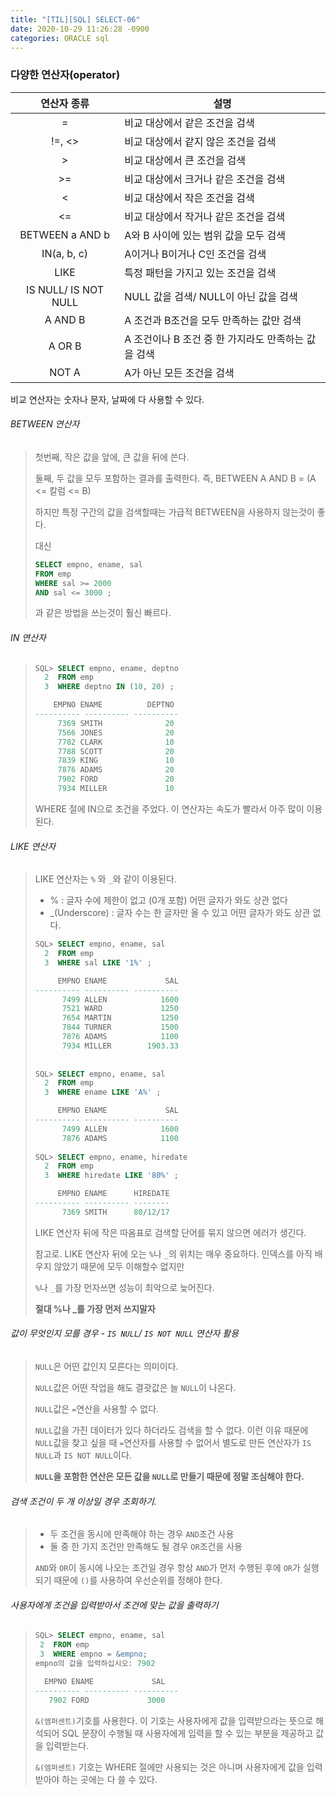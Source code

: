 ```yaml
---
title: "[TIL][SQL] SELECT-06"
date: 2020-10-29 11:26:28 -0900
categories: ORACLE sql
---
```


### 다양한 연산자(operator)

|     연산자 종류      | 설명                                                |
| :------------------: | --------------------------------------------------- |
|          =           | 비교 대상에서 같은 조건을 검색                      |
|        !=, <>        | 비교 대상에서 같지 않은 조건을 검색                 |
|          >           | 비교 대상에서 큰 조건을 검색                        |
|          >=          | 비교 대상에서 크거나 같은 조건을 검색               |
|          <           | 비교 대상에서 작은 조건을 검색                      |
|          <=          | 비교 대상에서 작거나 같은 조건을 검색               |
|   BETWEEN a AND b    | A와 B 사이에 있는 범위 값을 모두 검색               |
|     IN(a, b, c)      | A이거나 B이거나 C인 조건을 검색                     |
|         LIKE         | 특정 패턴을 가지고 있는 조건을 검색                 |
| IS NULL/ IS NOT NULL | NULL 값을 검색/ NULL이 아닌 값을 검색               |
|       A AND B        | A 조건과 B조건을 모두 만족하는 값만 검색            |
|        A OR B        | A 조건이나 B 조건 중 한 가지라도 만족하는 값을 검색 |
|        NOT A         | A가 아닌 모든 조건을 검색                           |

비교 연산자는 숫자나 문자, 날짜에 다 사용할 수 있다.



###### BETWEEN 연산자

>   첫번째,  작은 값을 앞에, 큰 값을 뒤에 쓴다.
>
>   둘째,  두 값을 모두 포함하는 결과를 출력한다. 즉, BETWEEN A AND B = (A <= 칼럼 <= B)
>
>   하지만 특정 구간의 값을 검색할때는 가급적 BETWEEN을 사용하지 않는것이 좋다.
>
>   대신
>
>   ```sql
>   SELECT empno, ename, sal
>   FROM emp
>   WHERE sal >= 2000
>   AND sal <= 3000 ;
>   ```
>
>   과 같은 방법을 쓰는것이 훨신 빠르다.



###### IN 연산자

>   ```sql
>   SQL> SELECT empno, ename, deptno
>     2  FROM emp
>     3  WHERE deptno IN (10, 20) ;
>   
>       EMPNO ENAME          DEPTNO
>   ---------- ---------- ----------
>        7369 SMITH              20
>        7566 JONES              20
>        7782 CLARK              10
>        7788 SCOTT              20
>        7839 KING               10
>        7876 ADAMS              20
>        7902 FORD               20
>        7934 MILLER             10
>   ```
>
>   WHERE 절에 IN으로 조건을 주었다. 이 연산자는 속도가 빨라서 아주 많이 이용된다.



###### LIKE 연산자

>LIKE 연산자는 `%` 와 `_`와 같이 이용된다.
>
>  -   % : 글자 수에 제한이 없고 (0개 포함) 어떤 글자가 와도 상관 없다
>  -   _(Underscore) : 글자 수는 한 글자만 올 수 있고 어떤 글자가 와도 상관 없다.
>
>  
>
>  ```sql
>  SQL> SELECT empno, ename, sal
>    2  FROM emp
>    3  WHERE sal LIKE '1%' ;
>  
>       EMPNO ENAME             SAL
>  ---------- ---------- ----------
>        7499 ALLEN            1600
>        7521 WARD             1250
>        7654 MARTIN           1250
>        7844 TURNER           1500
>        7876 ADAMS            1100
>        7934 MILLER        1903.33
>        
>        
>  SQL> SELECT empno, ename, sal
>    2  FROM emp
>    3  WHERE ename LIKE 'A%' ;
>  
>       EMPNO ENAME             SAL
>  ---------- ---------- ----------
>        7499 ALLEN            1600
>        7876 ADAMS            1100
>        
>  SQL> SELECT empno, ename, hiredate
>    2  FROM emp
>    3  WHERE hiredate LIKE '80%' ;
>  
>       EMPNO ENAME      HIREDATE
>  ---------- ---------- --------
>        7369 SMITH      80/12/17
>  ```
>
>  LIKE 연산자 뒤에 작은 따옴표로 검색할 단어를 묶지 않으면 에러가 생긴다.
>
>  
>
>  참고로. LIKE 연산자 뒤에 오는 `%`나 `_`의 위치는 매우 중요하다. 인덱스를 아직 배우지 않았기 때문에 모두 이해할수 없지만
>
>  `%`나 `_`를 가장 먼자쓰면 성능이 최악으로 늦어진다. 
>
>  **절대 %나 _를 가장 먼저 쓰지말자**



###### 값이 무엇인지 모를 경우 - `IS NULL`/ `IS NOT NULL` 연산자 활용

>`NULL`은 어떤 값인지 모른다는 의미이다.
>
>`NULL`값은 어떤 작업을 해도 결괏값은 늘 `NULL`이 나온다.
>
>`NULL`값은 `=`연산을 사용할 수 없다.
>
>`NULL`값을 가진 데이터가 있다 하더라도 검색을 할 수 없다. 이런 이유 때문에 `NULL`값을 찾고 싶을 때 `=`연산자를 사용할 수 없어서 별도로 만든 연산자가 `IS NULL`과 `IS NOT NULL`이다.
>
>**`NULL`을 포함한 연산은 모든 값을 `NULL`로 만들기 때문에 정말 조심해야 한다.**



###### 검색 조건이 두 개 이상일 경우 조회하기.

>  -   두 조건을 동시에 만족해야 하는 경우 `AND`조건 사용
>  -   둘 중 한 가지 조건만 만족해도 될 경우 `OR`조건을 사용
>
>  `AND`와 `OR`이 동시에 나오는 조건일 경우 항상 `AND`가 먼저 수행된 후에 `OR`가 실행되기 때문에 `()`를 사용하여 우선순위를 정해야 한다.



######  사용자에게 조건을 입력받아서 조건에 맞는 값을 출력하기

>```sql
>SQL> SELECT empno, ename, sal
>  2  FROM emp
>  3  WHERE empno = &empno;
>empno의 값을 입력하십시오: 7902
>
>   EMPNO ENAME             SAL
>---------- ---------- ----------
>    7902 FORD             3000
>```
>
>`&(엠퍼센트)`기호를 사용한다. 이 기호는 사용자에게 값을 입력받으라는 뜻으로 해석되어 SQL 문장이 수행될 때 사용자에게 입력을 할 수 있는 부분을 제공하고 값을 입력받는다.
>
>`&(엠퍼센트)` 기호는 WHERE 절에만 사용되는 것은 아니며 사용자에게 값을 입력받아야 하는 곳에는 다 쓸 수 있다.

